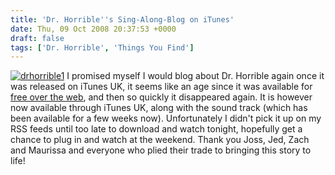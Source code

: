 ```yaml
---
title: 'Dr. Horrible''s Sing-Along-Blog on iTunes'
date: Thu, 09 Oct 2008 20:37:53 +0000
draft: false
tags: ['Dr. Horrible', 'Things You Find']
---
```


[![](/uploads/2008/10/drhorrible1.png "drhorrible1")](/uploads/2008/10/drhorrible1.png) I promised myself I would blog about Dr. Horrible again once it was released on iTunes UK, it seems like an age since it was available for [free over the web](/archives/2008/07/22/dr-horribles-sing-along-blog/), and then so quickly it disappeared again. It is however now available through iTunes UK, along with the sound track (which has been available for a few weeks now). Unfortunately I didn't pick it up on my RSS feeds until too late to download and watch tonight, hopefully get a chance to plug in and watch at the weekend. Thank you Joss, Jed, Zach and Maurissa and everyone who plied their trade to bringing this story to life!